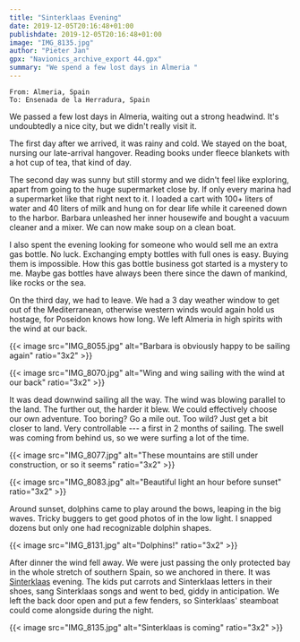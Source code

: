 ```yaml
---
title: "Sinterklaas Evening"
date: 2019-12-05T20:16:48+01:00
publishdate: 2019-12-05T20:16:48+01:00
image: "IMG_8135.jpg"
author: "Pieter Jan"
gpx: "Navionics_archive_export 44.gpx"
summary: "We spend a few lost days in Almeria "
---
```


`From: Almeria, Spain`<br/>
`To: Ensenada de la Herradura, Spain`

We passed a few lost days in Almeria, waiting out a strong headwind. It's undoubtedly a nice city, but we didn't really visit it.

The first day after we arrived, it was rainy and cold. We stayed on the boat, nursing our late-arrival hangover. Reading books under fleece blankets with a hot cup of tea, that kind of day.

The second day was sunny but still stormy and we didn't feel like exploring, apart from going to the huge supermarket close by. If only every marina had a supermarket like that right next to it. I loaded a cart with 100+ liters of water and 40 liters of milk and hung on for dear life while it careened down to the harbor. Barbara unleashed her inner housewife and bought a vacuum cleaner and a mixer. We can now make soup on a clean boat.

I also spent the evening looking for someone who would sell me an extra gas bottle. No luck. Exchanging empty bottles with full ones is easy. Buying them is impossible. How this gas bottle business got started is a mystery to me. Maybe gas bottles have always been there since the dawn of mankind, like rocks or the sea.

On the third day, we had to leave. We had a 3 day weather window to get out of the Mediterranean, otherwise western winds would again hold us hostage, for Poseidon knows how long. We left Almeria in high spirits with the wind at our back.

{{< image src="IMG_8055.jpg" alt="Barbara is obviously happy to be sailing again" ratio="3x2" >}}

{{< image src="IMG_8070.jpg" alt="Wing and wing sailing with the wind at our back" ratio="3x2" >}}

It was dead downwind sailing all the way. The wind was blowing parallel to the land. The further out, the harder it blew. We could effectively choose our own adventure. Too boring? Go a mile out. Too wild? Just get a bit closer to land. Very controllable --- a first in 2 months of sailing. The swell was coming from behind us, so we were surfing a lot of the time.

{{< image src="IMG_8077.jpg" alt="These mountains are still under construction, or so it seems" ratio="3x2" >}}

{{< image src="IMG_8083.jpg" alt="Beautiful light an hour before sunset" ratio="3x2" >}}

Around sunset, dolphins came to play around the bows, leaping in the big waves. Tricky buggers to get good photos of in the low light. I snapped dozens but only one had recognizable dolphin shapes.

{{< image src="IMG_8131.jpg" alt="Dolphins!" ratio="3x2" >}}

After dinner the wind fell away. We were just passing the only protected bay in the whole stretch of southern Spain, so we anchored in there. It was [Sinterklaas](https://en.wikipedia.org/wiki/Sinterklaas) evening. The kids put carrots and Sinterklaas letters in their shoes, sang Sinterklaas songs and went to bed, giddy in anticipation. We left the back door open and put a few fenders, so Sinterklaas' steamboat could come alongside during the night.

{{< image src="IMG_8135.jpg" alt="Sinterklaas is coming" ratio="3x2" >}}


